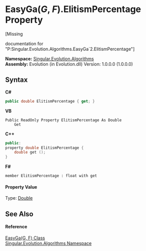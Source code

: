 # EasyGa(*G*, *F*).ElitismPercentage Property 
 

\[Missing <summary> documentation for "P:Singular.Evolution.Algorithms.EasyGa`2.ElitismPercentage"\]

**Namespace:**&nbsp;<a href="abe06fa4-bd7d-97b9-28d0-1b08952971eb">Singular.Evolution.Algorithms</a><br />**Assembly:**&nbsp;Evolution (in Evolution.dll) Version: 1.0.0.0 (1.0.0.0)

## Syntax

**C#**<br />
``` C#
public double ElitismPercentage { get; }
```

**VB**<br />
``` VB
Public ReadOnly Property ElitismPercentage As Double
	Get
```

**C++**<br />
``` C++
public:
property double ElitismPercentage {
	double get ();
}
```

**F#**<br />
``` F#
member ElitismPercentage : float with get

```


#### Property Value
Type: <a href="http://msdn2.microsoft.com/en-us/library/643eft0t" target="_blank">Double</a>

## See Also


#### Reference
<a href="29c1d5fc-2784-8fb5-0c46-438b59fd6a9c">EasyGa(G, F) Class</a><br /><a href="abe06fa4-bd7d-97b9-28d0-1b08952971eb">Singular.Evolution.Algorithms Namespace</a><br />